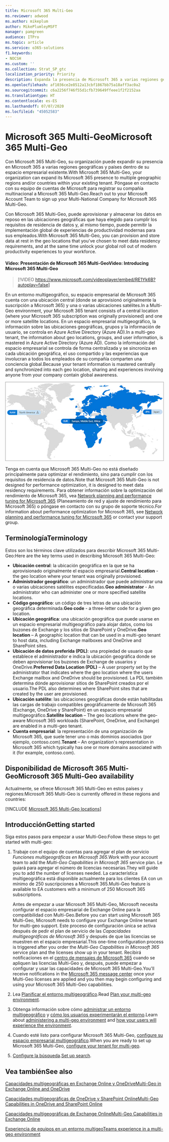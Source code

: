 ```yaml
---
title: Microsoft 365 Multi-Geo
ms.reviewer: adwood
ms.author: mikeplum
author: MikePlumleyMSFT
manager: pamgreen
audience: ITPro
ms.topic: article
ms.service: o365-solutions
f1.keywords:
- NOCSH
ms.custom: ''
ms.collection: Strat_SP_gtc
localization_priority: Priority
description: Expanda la presencia de Microsoft 365 a varias regiones geográficas con Microsoft 365 Multi-Geo.
ms.openlocfilehash: af1036ce2e8512a13cbf1867bb75a18aff3ac0a2
ms.sourcegitcommit: c6a2256f746f55d1cfb739649ffeee1f2f2152aa
ms.translationtype: HT
ms.contentlocale: es-ES
ms.lasthandoff: 07/07/2020
ms.locfileid: "45052583"
---
```

# <a name="microsoft-365-multi-geo"></a><span data-ttu-id="2e851-103">Microsoft 365 Multi-Geo</span><span class="sxs-lookup"><span data-stu-id="2e851-103">Microsoft 365 Multi-Geo</span></span>

<span data-ttu-id="2e851-104">Con Microsoft 365 Multi-Geo, su organización puede expandir su presencia en Microsoft 365 a varias regiones geográficas y países dentro de su espacio empresarial existente.</span><span class="sxs-lookup"><span data-stu-id="2e851-104">With Microsoft 365 Multi-Geo, your organization can expand its Microsoft 365 presence to multiple geographic regions and/or countries within your existing tenant.</span></span> <span data-ttu-id="2e851-105">Póngase en contacto con su equipo de cuentas de Microsoft para registrar su compañía multinacional a Microsoft 365 Multi-Geo.</span><span class="sxs-lookup"><span data-stu-id="2e851-105">Reach out to your Microsoft Account Team to sign up your Multi-National Company for Microsoft 365 Multi-Geo.</span></span>
  
<span data-ttu-id="2e851-106">Con Microsoft 365 Multi-Geo, puede aprovisionar y almacenar los datos en reposo en las ubicaciones geográficas que haya elegido para cumplir los requisitos de residencia de datos y, al mismo tiempo, puede permitir la implementación global de experiencias de productividad modernas para sus empleados.</span><span class="sxs-lookup"><span data-stu-id="2e851-106">With Microsoft 365 Multi-Geo, you can provision and store data at rest in the geo locations that you've chosen to meet data residency requirements, and at the same time unlock your global roll out of modern productivity experiences to your workforce.</span></span>

#### <a name="video-introducing-microsoft-365-multi-geo"></a><span data-ttu-id="2e851-107">Vídeo: Presentación de Microsoft 365 Multi-Geo</span><span class="sxs-lookup"><span data-stu-id="2e851-107">Video: Introducing Microsoft 365 Multi-Geo</span></span>

> [!VIDEO https://www.microsoft.com/videoplayer/embed/RE1Yk6B?autoplay=false]

<span data-ttu-id="2e851-108">En un entorno multigeográfico, su espacio empresarial de Microsoft 365 cuenta con una ubicación central (donde se aprovisionó originalmente la suscripción a Microsoft 365) y una o varias ubicaciones satélites.</span><span class="sxs-lookup"><span data-stu-id="2e851-108">In a Multi-Geo environment, your Microsoft 365 tenant consists of a central location (where your Microsoft 365 subscription was originally provisioned) and one or more satellite locations.</span></span> <span data-ttu-id="2e851-109">En un espacio empresarial multigeográfico, la información sobre las ubicaciones geográficas, grupos y la información de usuario, se controla en Azure Active Directory (Azure AD).</span><span class="sxs-lookup"><span data-stu-id="2e851-109">In a multi-geo tenant, the information about geo locations, groups, and user information, is mastered in Azure Active Directory (Azure AD).</span></span> <span data-ttu-id="2e851-110">Como la información del espacio empresarial se controla de forma centralizada y se sincroniza en cada ubicación geográfica, el uso compartido y las experiencias que involucran a todos los empleados de su compañía comparten una conciencia global.</span><span class="sxs-lookup"><span data-stu-id="2e851-110">Because your tenant information is mastered centrally and synchronized into each geo location, sharing and experiences involving anyone from your company contain global awareness.</span></span>

![Captura de pantalla del mapa multigeográfico desde el Centro de administración de SharePoint Online](media/multi-geo-world-map.png)

<span data-ttu-id="2e851-112">Tenga en cuenta que Microsoft 365 Multi-Geo no está diseñado principalmente para optimizar el rendimiento, sino para cumplir con los requisitos de residencia de datos.</span><span class="sxs-lookup"><span data-stu-id="2e851-112">Note that Microsoft 365 Multi-Geo is not designed for performance optimization, it is designed to meet data residency requirements.</span></span> <span data-ttu-id="2e851-113">Para obtener información sobre la optimización del rendimiento de Microsoft 365, vea [Network planning and performance tuning for Microsoft 365](https://support.office.com/article/e5f1228c-da3c-4654-bf16-d163daee8848) (Planeamiento de red y ajuste de rendimiento para Microsoft 365) o póngase en contacto con su grupo de soporte técnico.</span><span class="sxs-lookup"><span data-stu-id="2e851-113">For information about performance optimization for Microsoft 365, see [Network planning and performance tuning for Microsoft 365](https://support.office.com/article/e5f1228c-da3c-4654-bf16-d163daee8848) or contact your support group.</span></span>

## <a name="terminology"></a><span data-ttu-id="2e851-114">Terminología</span><span class="sxs-lookup"><span data-stu-id="2e851-114">Terminology</span></span>

<span data-ttu-id="2e851-115">Estos son los términos clave utilizados para describir Microsoft 365 Multi-Geo:</span><span class="sxs-lookup"><span data-stu-id="2e851-115">Here are the key terms used in describing Microsoft 365 Multi-Geo:</span></span>

- <span data-ttu-id="2e851-116">**Ubicación central**: la ubicación geográfica en la que se ha aprovisionado originalmente el espacio empresarial.</span><span class="sxs-lookup"><span data-stu-id="2e851-116">**Central location** - the geo location where your tenant was originally provisioned.</span></span>
- <span data-ttu-id="2e851-117">**Administrador geográfico**: un administrador que puede administrar una o varias ubicaciones satélites especificadas.</span><span class="sxs-lookup"><span data-stu-id="2e851-117">**Geo administrator** - An administrator who can administer one or more specified satellite locations.</span></span>
- <span data-ttu-id="2e851-118">**Código geográfico**: un código de tres letras de una ubicación geográfica determinada.</span><span class="sxs-lookup"><span data-stu-id="2e851-118">**Geo code** - a three-letter code for a given geo location.</span></span>
- <span data-ttu-id="2e851-119">**Ubicación geográfica**: una ubicación geográfica que puede usarse en un espacio empresarial multigeográfico para alojar datos, como los buzones de Exchange y los sitios de SharePoint y OneDrive.</span><span class="sxs-lookup"><span data-stu-id="2e851-119">**Geo location** – A geographic location that can be used in a multi-geo tenant to host data, including Exchange mailboxes and OneDrive and SharePoint sites.</span></span>
- <span data-ttu-id="2e851-120">**Ubicación de datos preferida (PDL)**: una propiedad de usuario que establece el administrador e indica la ubicación geográfica donde se deben aprovisionar los buzones de Exchange de usuarios y OneDrive.</span><span class="sxs-lookup"><span data-stu-id="2e851-120">**Preferred Data Location (PDL)** – A user property set by the administrator that indicates where the geo location where the users Exchange mailbox and OneDrive should be provisioned.</span></span> <span data-ttu-id="2e851-121">La PDL también determina dónde aprovisionar sitios de SharePoint creados por el usuario.</span><span class="sxs-lookup"><span data-stu-id="2e851-121">The PDL also determines where SharePoint sites that are created by the user are provisioned.</span></span>
- <span data-ttu-id="2e851-122">**Ubicación satélite**: las ubicaciones geográficas donde están habilitadas las cargas de trabajo compatibles geográficamente de Microsoft 365 (Exchange, OneDrive y SharePoint) en un espacio empresarial multigeográfico.</span><span class="sxs-lookup"><span data-stu-id="2e851-122">**Satellite location** – The geo locations where the geo-aware Microsoft 365 workloads (SharePoint, OneDrive, and Exchange) are enabled in a multi-geo tenant.</span></span>
- <span data-ttu-id="2e851-123">**Cuenta empresarial**: la representación de una organización de Microsoft 365, que suele tener uno o más dominios asociados (por ejemplo, contoso.com).</span><span class="sxs-lookup"><span data-stu-id="2e851-123">**Tenant** – An organization's representation in Microsoft 365 which typically has one or more domains associated with it (for example, contoso.com).</span></span>

## <a name="microsoft-365-multi-geo-availability"></a><span data-ttu-id="2e851-124">Disponibilidad de Microsoft 365 Multi-Geo</span><span class="sxs-lookup"><span data-stu-id="2e851-124">Microsoft 365 Multi-Geo availability</span></span>

<span data-ttu-id="2e851-125">Actualmente, se ofrece Microsoft 365 Multi-Geo en estos países y regiones:</span><span class="sxs-lookup"><span data-stu-id="2e851-125">Microsoft 365 Multi-Geo is currently offered in these regions and countries:</span></span>

[!INCLUDE [Microsoft 365 Multi-Geo locations](includes/office-365-multi-geo-locations.md)]

## <a name="getting-started"></a><span data-ttu-id="2e851-126">Introducción</span><span class="sxs-lookup"><span data-stu-id="2e851-126">Getting started</span></span>

<span data-ttu-id="2e851-127">Siga estos pasos para empezar a usar Multi-Geo:</span><span class="sxs-lookup"><span data-stu-id="2e851-127">Follow these steps to get started with multi-geo:</span></span>

1. <span data-ttu-id="2e851-128">Trabaje con el equipo de cuentas para agregar el plan de servicio _Funciones multigeográficas en Microsoft 365_.</span><span class="sxs-lookup"><span data-stu-id="2e851-128">Work with your account team to add the _Multi-Geo Capabilities in Microsoft 365_ service plan.</span></span> <span data-ttu-id="2e851-129">Le guiará para agregar el número de licencias necesarias.</span><span class="sxs-lookup"><span data-stu-id="2e851-129">They will guide you to add the number of licenses needed.</span></span> <span data-ttu-id="2e851-130">La característica multigeográfica está disponible actualmente para los clientes EA con un mínimo de 250 suscripciones a Microsoft 365.</span><span class="sxs-lookup"><span data-stu-id="2e851-130">Multi-Geo feature is available to EA customers with a minimum of 250 Microsoft 365 subscriptions.</span></span>

   <span data-ttu-id="2e851-131">Antes de empezar a usar Microsoft 365 Multi-Geo, Microsoft necesita configurar el espacio empresarial de Exchange Online para la compatibilidad con Multi-Geo.</span><span class="sxs-lookup"><span data-stu-id="2e851-131">Before you can start using Microsoft 365 Multi-Geo, Microsoft needs to configure your Exchange Online tenant for multi-geo support.</span></span> <span data-ttu-id="2e851-132">Este proceso de configuración única se activa después de pedir el plan de servicio de las *Capacidades multigeográficas de Microsoft 365* y después de que las licencias se muestren en el espacio empresarial.</span><span class="sxs-lookup"><span data-stu-id="2e851-132">This one-time configuration process is triggered after you order the *Multi-Geo Capabilities in Microsoft 365* service plan and the licenses show up in your tenant.</span></span> <span data-ttu-id="2e851-133">Recibirá notificaciones en el [centro de mensajes de Microsoft 365](https://support.office.com/article/38FB3333-BFCC-4340-A37B-DEDA509C2093) cuando se apliquen las licencias Multi-Geo y, después, puede empezar a configurar y usar las capacidades de Microsoft 365 Multi-Geo.</span><span class="sxs-lookup"><span data-stu-id="2e851-133">You'll receive notifications in the [Microsoft 365 message center](https://support.office.com/article/38FB3333-BFCC-4340-A37B-DEDA509C2093) once your Multi-Geo licenses are applied and you then may begin configuring and using your Microsoft 365 Multi-Geo capabilities.</span></span>

2. <span data-ttu-id="2e851-134">Lea [Planificar el entorno multigeográfico](plan-for-multi-geo.md).</span><span class="sxs-lookup"><span data-stu-id="2e851-134">Read [Plan your multi-geo environment](plan-for-multi-geo.md).</span></span>

3. <span data-ttu-id="2e851-135">Obtenga información sobre cómo [administrar un entorno multigeográfico](administering-a-multi-geo-environment.md) y [cómo los usuarios experimentarán el entorno](multi-geo-user-experience.md).</span><span class="sxs-lookup"><span data-stu-id="2e851-135">Learn about [administering a multi-geo environment](administering-a-multi-geo-environment.md) and [how your users will experience the environment](multi-geo-user-experience.md).</span></span>

4. <span data-ttu-id="2e851-136">Cuando esté listo para configurar Microsoft 365 Multi-Geo, [configure su espacio empresarial multigeográfico](multi-geo-tenant-configuration.md).</span><span class="sxs-lookup"><span data-stu-id="2e851-136">When you are ready to set up Microsoft 365 Multi-Geo, [configure your tenant for multi-geo](multi-geo-tenant-configuration.md).</span></span>

5. <span data-ttu-id="2e851-137">[Configure la búsqueda](configure-search-for-multi-geo.md).</span><span class="sxs-lookup"><span data-stu-id="2e851-137">[Set up search](configure-search-for-multi-geo.md).</span></span>

## <a name="see-also"></a><span data-ttu-id="2e851-138">Vea también</span><span class="sxs-lookup"><span data-stu-id="2e851-138">See also</span></span>

[<span data-ttu-id="2e851-139">Capacidades multigeográficas en Exchange Online y OneDrive</span><span class="sxs-lookup"><span data-stu-id="2e851-139">Multi-Geo in Exchange Online and OneDrive</span></span>](https://Aka.ms/GoMultiGeo)

[<span data-ttu-id="2e851-140">Capacidades multigeográficas de OneDrive y SharePoint Online</span><span class="sxs-lookup"><span data-stu-id="2e851-140">Multi-Geo Capabilities in OneDrive and SharePoint Online</span></span>](https://docs.microsoft.com/office365/enterprise/multi-geo-capabilities-in-onedrive-and-sharepoint-online-in-office-365)

[<span data-ttu-id="2e851-141">Capacidades multigeográficas de Exchange Online</span><span class="sxs-lookup"><span data-stu-id="2e851-141">Multi-Geo Capabilities in Exchange Online</span></span>](https://docs.microsoft.com/office365/enterprise/multi-geo-capabilities-in-exchange-online)

[<span data-ttu-id="2e851-142">Experiencia de equipos en un entorno multigeo</span><span class="sxs-lookup"><span data-stu-id="2e851-142">Teams experience in a multi-geo environment</span></span>](https://docs.microsoft.com/microsoftteams/teams-experience-o365odb-spo-multi-geo)
